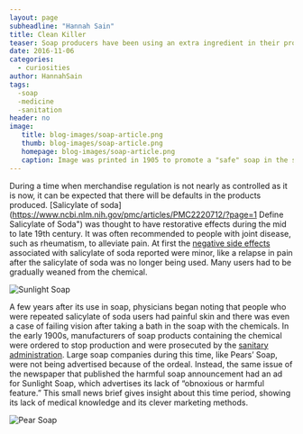 ```yaml
---
layout: page
subheadline: "Hannah Sain"
title: Clean Killer
teaser: Soap producers have been using an extra ingredient in their product that cleans off more than just dirt. Manufacturers have been adding a chemical in their soaps that can remove skin tissue.
date: 2016-11-06
categories:
  - curiosities
author: HannahSain
tags:
  -soap  
  -medicine  
  -sanitation
header: no
image:
   title: blog-images/soap-article.png
   thumb: blog-images/soap-article.png
   homepage: blog-images/soap-article.png
   caption: Image was printed in 1905 to promote a "safe" soap in the same newspaper issue that mentioned harmful soap products.
---
```

During a time when merchandise regulation is not nearly as controlled as it is now, it can be expected that there will be defaults in the products produced. [Salicylate of soda](https://www.ncbi.nlm.nih.gov/pmc/articles/PMC2220712/?page=1 Define Salicylate of Soda") was thought to have restorative effects during the mid to late 19th century. It was often recommended to people with joint disease, such as rheumatism, to alleviate pain.  At first the [negative side effects](https://www.ncbi.nlm.nih.gov/pmc/articles/PMC1322509/?page=7) associated with salicylate of soda reported were minor, like a relapse in pain after the salicylate of soda was no longer being used. Many users had to be gradually weaned from the chemical.

![Sunlight Soap](https://github.com/dig-eg-gaz/dig-eg-gaz.github.io/blob/master/images/blog-images/soap-ad.png?raw=true)

A few years after its use in soap, physicians began noting that people who were repeated salicylate of soda users had painful skin and there was even a case of failing vision after taking a bath in the soap with the chemicals. In the early 1900s, manufacturers of soap products containing the chemical were ordered to stop production and were prosecuted by the [sanitary administration](https://books.google.com/books?id=5a-Uc3NJuPUC&pg=PA206&lpg=PA206&dq=1905+egyptian+sanitary+administration&source=bl&ots=pGXkko-vu3&sig=P6WCUO4P1BmN_u7Zm8Ny2nSY3Dc&hl=en&sa=X&ved=0ahUKEwi60p_rs4zQAhWSZiYKHXwdDTMQ6AEIHTAA#v=onepage&q=1905%20egyptian%20sanitary%20administration&f=false). Large soap companies during this time, like Pears’ Soap, were not being advertised because of the ordeal. Instead, the same issue of the newspaper that published the harmful soap announcement had an ad for Sunlight Soap, which advertises its lack of “obnoxious or harmful feature.” This small news brief gives insight about this time period, showing its lack of medical knowledge and its clever marketing methods.

![Pear Soap](https://github.com/dig-eg-gaz/dig-eg-gaz.github.io/blob/master/images/blog-images/pear-soap.png?raw=true)
